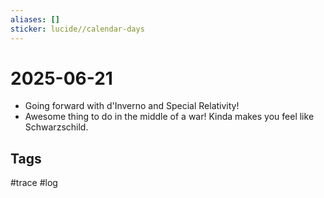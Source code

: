 ```yaml
---
aliases: []
sticker: lucide//calendar-days
---
```

# 2025-06-21
- Going forward with d'Inverno and Special Relativity!
- Awesome thing to do in the middle of a war! Kinda makes you feel like Schwarzschild.

## Tags
#trace #log
